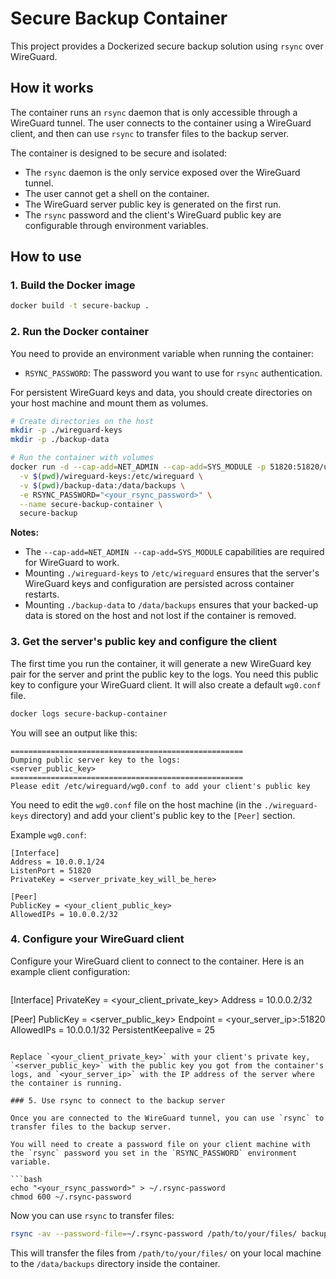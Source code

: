 # Secure Backup Container

This project provides a Dockerized secure backup solution using `rsync` over WireGuard.

## How it works

The container runs an `rsync` daemon that is only accessible through a WireGuard tunnel. The user connects to the container using a WireGuard client, and then can use `rsync` to transfer files to the backup server.

The container is designed to be secure and isolated:
- The `rsync` daemon is the only service exposed over the WireGuard tunnel.
- The user cannot get a shell on the container.
- The WireGuard server public key is generated on the first run.
- The `rsync` password and the client's WireGuard public key are configurable through environment variables.

## How to use

### 1. Build the Docker image

```bash
docker build -t secure-backup .
```

### 2. Run the Docker container

You need to provide an environment variable when running the container:

- `RSYNC_PASSWORD`: The password you want to use for `rsync` authentication.

For persistent WireGuard keys and data, you should create directories on your host machine and mount them as volumes.

```bash
# Create directories on the host
mkdir -p ./wireguard-keys
mkdir -p ./backup-data

# Run the container with volumes
docker run -d --cap-add=NET_ADMIN --cap-add=SYS_MODULE -p 51820:51820/udp \
  -v $(pwd)/wireguard-keys:/etc/wireguard \
  -v $(pwd)/backup-data:/data/backups \
  -e RSYNC_PASSWORD="<your_rsync_password>" \
  --name secure-backup-container \
  secure-backup
```

**Notes:**
- The `--cap-add=NET_ADMIN --cap-add=SYS_MODULE` capabilities are required for WireGuard to work.
- Mounting `./wireguard-keys` to `/etc/wireguard` ensures that the server's WireGuard keys and configuration are persisted across container restarts.
- Mounting `./backup-data` to `/data/backups` ensures that your backed-up data is stored on the host and not lost if the container is removed.


### 3. Get the server's public key and configure the client

The first time you run the container, it will generate a new WireGuard key pair for the server and print the public key to the logs. You need this public key to configure your WireGuard client. It will also create a default `wg0.conf` file.

```bash
docker logs secure-backup-container
```

You will see an output like this:

```
====================================================
Dumping public server key to the logs:
<server_public_key>
====================================================
Please edit /etc/wireguard/wg0.conf to add your client's public key
```

You need to edit the `wg0.conf` file on the host machine (in the `./wireguard-keys` directory) and add your client's public key to the `[Peer]` section.

Example `wg0.conf`:
```
[Interface]
Address = 10.0.0.1/24
ListenPort = 51820
PrivateKey = <server_private_key_will_be_here>

[Peer]
PublicKey = <your_client_public_key>
AllowedIPs = 10.0.0.2/32
```

### 4. Configure your WireGuard client

Configure your WireGuard client to connect to the container. Here is an example client configuration:

```

```
[Interface]
PrivateKey = <your_client_private_key>
Address = 10.0.0.2/32

[Peer]
PublicKey = <server_public_key>
Endpoint = <your_server_ip>:51820
AllowedIPs = 10.0.0.1/32
PersistentKeepalive = 25
```

Replace `<your_client_private_key>` with your client's private key, `<server_public_key>` with the public key you got from the container's logs, and `<your_server_ip>` with the IP address of the server where the container is running.

### 5. Use rsync to connect to the backup server

Once you are connected to the WireGuard tunnel, you can use `rsync` to transfer files to the backup server.

You will need to create a password file on your client machine with the `rsync` password you set in the `RSYNC_PASSWORD` environment variable.

```bash
echo "<your_rsync_password>" > ~/.rsync-password
chmod 600 ~/.rsync-password
```

Now you can use `rsync` to transfer files:

```bash
rsync -av --password-file=~/.rsync-password /path/to/your/files/ backupuser@10.0.0.1::backups
```

This will transfer the files from `/path/to/your/files/` on your local machine to the `/data/backups` directory inside the container.
